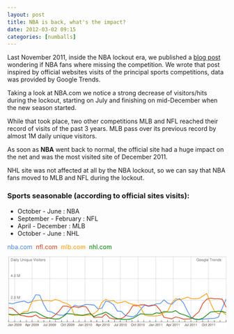 ```yaml
---
layout: post
title: NBA is back, what's the impact?
date: 2012-03-02 09:15
categories: [numballs]
---
```

Last November 2011, inside the NBA lockout era, we published a [blog post](/2011/are-nba-fans-missing-the-league) wondering if NBA fans where missing the competition. We wrote that post inspired by official websites visits of the principal sports competitions, data was provided by Google Trends.

Taking a look at NBA.com we notice a strong decrease of visitors/hits during the lockout, starting on July and finishing on mid-December when the new season started.

While that took place, two other competitions MLB and NFL reached their record of visits of the past 3 years. MLB pass over its previous record by almost 1M daily unique visitors.

As soon as **NBA** went back to normal, the official site had a huge impact on the net and was the most visited site of December 2011.

NHL site was not affected at all by the NBA lockout, so we can say that NBA fans moved to MLB and NFL during the lockout.

### Sports seasonable (according to official sites visits):

- October - June 		: NBA
- September - February 	: NFL
- April - December 		: MLB
- October - June 		: NHL


<span style="color: #4684ee;">nba.com  </span><span style="color: #dc3912;">nfl.com </span> <span style="color: #ff9900;">mlb.com </span> <span style="color: #008000;">nhl.com</span>

![% Google Trends NBA - NFL - MLB - NHL](/img/201203_googletrends.png)
